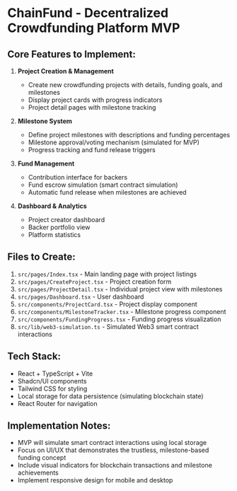 # ChainFund - Decentralized Crowdfunding Platform MVP

## Core Features to Implement:
1. **Project Creation & Management**
   - Create new crowdfunding projects with details, funding goals, and milestones
   - Display project cards with progress indicators
   - Project detail pages with milestone tracking

2. **Milestone System**
   - Define project milestones with descriptions and funding percentages
   - Milestone approval/voting mechanism (simulated for MVP)
   - Progress tracking and fund release triggers

3. **Fund Management**
   - Contribution interface for backers
   - Fund escrow simulation (smart contract simulation)
   - Automatic fund release when milestones are achieved

4. **Dashboard & Analytics**
   - Project creator dashboard
   - Backer portfolio view
   - Platform statistics

## Files to Create:
1. `src/pages/Index.tsx` - Main landing page with project listings
2. `src/pages/CreateProject.tsx` - Project creation form
3. `src/pages/ProjectDetail.tsx` - Individual project view with milestones
4. `src/pages/Dashboard.tsx` - User dashboard
5. `src/components/ProjectCard.tsx` - Project display component
6. `src/components/MilestoneTracker.tsx` - Milestone progress component
7. `src/components/FundingProgress.tsx` - Funding progress visualization
8. `src/lib/web3-simulation.ts` - Simulated Web3 smart contract interactions

## Tech Stack:
- React + TypeScript + Vite
- Shadcn/UI components
- Tailwind CSS for styling
- Local storage for data persistence (simulating blockchain state)
- React Router for navigation

## Implementation Notes:
- MVP will simulate smart contract interactions using local storage
- Focus on UI/UX that demonstrates the trustless, milestone-based funding concept
- Include visual indicators for blockchain transactions and milestone achievements
- Implement responsive design for mobile and desktop